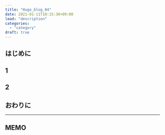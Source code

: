 ```yaml
---
title: "Hugo_blog_04"
date: 2021-01-11T10:15:30+09:00
lead: "description"
categories:
  - "category"
draft: true
---
```


## はじめに


## 1


## 2


## おわりに


---
## MEMO
